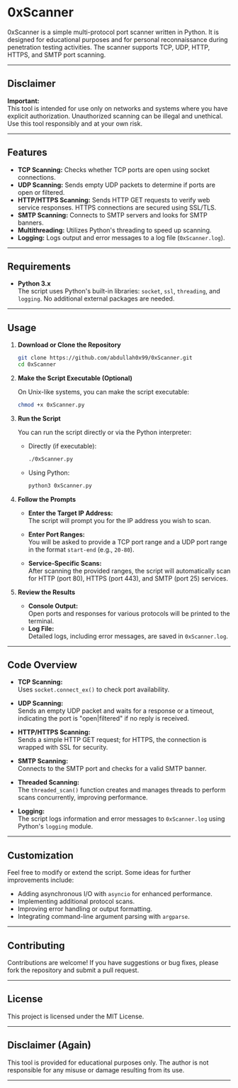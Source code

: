 # 0xScanner

0xScanner is a simple multi-protocol port scanner written in Python. It is designed for educational purposes and for personal reconnaissance during penetration testing activities. The scanner supports TCP, UDP, HTTP, HTTPS, and SMTP port scanning.

---

## Disclaimer

**Important:**  
This tool is intended for use only on networks and systems where you have explicit authorization. Unauthorized scanning can be illegal and unethical. Use this tool responsibly and at your own risk.

---

## Features

- **TCP Scanning:** Checks whether TCP ports are open using socket connections.
- **UDP Scanning:** Sends empty UDP packets to determine if ports are open or filtered.
- **HTTP/HTTPS Scanning:** Sends HTTP GET requests to verify web service responses. HTTPS connections are secured using SSL/TLS.
- **SMTP Scanning:** Connects to SMTP servers and looks for SMTP banners.
- **Multithreading:** Utilizes Python's threading to speed up scanning.
- **Logging:** Logs output and error messages to a log file (`0xScanner.log`).

---

## Requirements

- **Python 3.x**  
  The script uses Python's built-in libraries: `socket`, `ssl`, `threading`, and `logging`. No additional external packages are needed.

---

## Usage

1. **Download or Clone the Repository**

   ```bash
   git clone https://github.com/abdullah0x99/0xScanner.git
   cd 0xScanner
   ```

2. **Make the Script Executable (Optional)**

   On Unix-like systems, you can make the script executable:

   ```bash
   chmod +x 0xScanner.py
   ```

3. **Run the Script**

   You can run the script directly or via the Python interpreter:

   - Directly (if executable):
     ```bash
     ./0xScanner.py
     ```
   - Using Python:
     ```bash
     python3 0xScanner.py
     ```

4. **Follow the Prompts**

   - **Enter the Target IP Address:**  
     The script will prompt you for the IP address you wish to scan.
     
   - **Enter Port Ranges:**  
     You will be asked to provide a TCP port range and a UDP port range in the format `start-end` (e.g., `20-80`).
     
   - **Service-Specific Scans:**  
     After scanning the provided ranges, the script will automatically scan for HTTP (port 80), HTTPS (port 443), and SMTP (port 25) services.

5. **Review the Results**

   - **Console Output:**  
     Open ports and responses for various protocols will be printed to the terminal.
   - **Log File:**  
     Detailed logs, including error messages, are saved in `0xScanner.log`.

---

## Code Overview

- **TCP Scanning:**  
  Uses `socket.connect_ex()` to check port availability.
  
- **UDP Scanning:**  
  Sends an empty UDP packet and waits for a response or a timeout, indicating the port is "open|filtered" if no reply is received.
  
- **HTTP/HTTPS Scanning:**  
  Sends a simple HTTP GET request; for HTTPS, the connection is wrapped with SSL for security.
  
- **SMTP Scanning:**  
  Connects to the SMTP port and checks for a valid SMTP banner.

- **Threaded Scanning:**  
  The `threaded_scan()` function creates and manages threads to perform scans concurrently, improving performance.

- **Logging:**  
  The script logs information and error messages to `0xScanner.log` using Python's `logging` module.

---

## Customization

Feel free to modify or extend the script. Some ideas for further improvements include:
- Adding asynchronous I/O with `asyncio` for enhanced performance.
- Implementing additional protocol scans.
- Improving error handling or output formatting.
- Integrating command-line argument parsing with `argparse`.

---

## Contributing

Contributions are welcome! If you have suggestions or bug fixes, please fork the repository and submit a pull request.

---

## License

This project is licensed under the MIT License.

---

## Disclaimer (Again)

This tool is provided for educational purposes only. The author is not responsible for any misuse or damage resulting from its use.

---